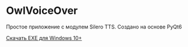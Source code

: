 # OwlVoiceOver
Простое приложение с модулем Silero TTS.
Создано на основе PyQt6

[Скачать EXE для Windows 10+](https://github.com/Sovenok-Hacker/OwlVoiceOver/releases/download/0.1/main.exe)
